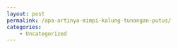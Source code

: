 ```yaml
---
layout: post
permalink: /apa-artinya-mimpi-kalung-tunangan-putus/
categories:
    - Uncategorized
---
```


